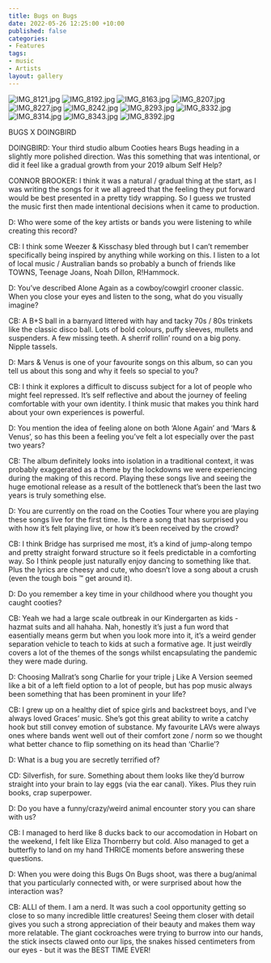 ```yaml
---
title: Bugs on Bugs
date: 2022-05-26 12:25:00 +10:00
published: false
categories:
- Features
tags:
- music
- Artists
layout: gallery
---
```


![IMG_8121.jpg](/uploads/IMG_8121.jpg)
![IMG_8192.jpg](/uploads/IMG_8192.jpg)
![IMG_8163.jpg](/uploads/IMG_8163.jpg)
![IMG_8207.jpg](/uploads/IMG_8207.jpg)
![IMG_8227.jpg](/uploads/IMG_8227.jpg)
![IMG_8242.jpg](/uploads/IMG_8242.jpg)
![IMG_8293.jpg](/uploads/IMG_8293.jpg)
![IMG_8332.jpg](/uploads/IMG_8332.jpg)
![IMG_8314.jpg](/uploads/IMG_8314.jpg)
![IMG_8343.jpg](/uploads/IMG_8343.jpg)
![IMG_8392.jpg](/uploads/IMG_8392.jpg)

BUGS X DOINGBIRD 

DOINGBIRD: Your third studio album Cooties hears Bugs heading in a slightly more polished direction. Was this something that was intentional, or did it feel like a gradual growth from your 2019 album Self Help?

CONNOR BROOKER: I think it was a natural / gradual thing at the start, as I was writing the songs for it we all agreed that the feeling they put forward would be best presented in a pretty tidy wrapping. So I guess we trusted the music first then made intentional decisions when it came to production. 

D: Who were some of the key artists or bands you were listening to while creating this record? 

CB: I think some Weezer & Kisschasy bled through but I can’t remember specifically being inspired by anything while working on this. I listen to a lot of local music / Australian bands so probably a bunch of friends like TOWNS, Teenage Joans, Noah Dillon, R!Hammock.

D: You’ve described Alone Again as a cowboy/cowgirl crooner classic. When you close your eyes and listen to the song, what do you visually imagine? 

CB: A B+S ball in a barnyard littered with hay and tacky 70s / 80s trinkets like the classic disco ball. Lots of bold colours, puffy sleeves, mullets and suspenders. A few missing teeth. A sherrif rollin’ round on a big pony. Nipple tassels.

D: Mars & Venus is one of your favourite songs on this album, so can you tell us about this song and why it feels so special to you? 

CB: I think it explores a difficult to discuss subject for a lot of people who might feel repressed. It’s self reflective and about the journey of feeling comfortable with your own identity. I think music that makes you think hard about your own experiences is powerful. 

D: You mention the idea of feeling alone on both ‘Alone Again’ and ‘Mars & Venus’, so has this been a feeling you’ve felt a lot especially over the past two years? 

CB: The album definitely looks into isolation in a traditional context, it was probably exaggerated as a theme by the lockdowns we were experiencing during the making of this record. Playing these songs live and seeing the huge emotional release as a result of the bottleneck that’s been the last two years is truly something else.

D: You are currently on the road on the Cooties Tour where you are playing these songs live for the first time. Is there a song that has surprised you with how it’s felt playing live, or how it’s been received by the crowd? 

CB: I think Bridge has surprised me most, it’s a kind of jump-along tempo and pretty straight forward structure so it feels predictable in a comforting way. So I think people just naturally enjoy dancing to something like that. Plus the lyrics are cheesy and cute, who doesn’t love a song about a crush (even the tough bois ™ get around it).

D: Do you remember a key time in your childhood where you thought you caught cooties? 

CB: Yeah we had a large scale outbreak in our Kindergarten as kids - hazmat suits and all hahaha. Nah, honestly it’s just a fun word that easentially means germ but when you look more into it, it’s a weird gender separation vehicle to teach to kids at such a formative age. It just weirdly covers a lot of the themes of the songs whilst encapsulating the pandemic they were made during.

D: Choosing Mallrat’s song Charlie for your triple j Like A Version seemed like a bit of a left field option to a lot of people, but has pop music always been something that has been prominent in your life?

CB: I grew up on a healthy diet of spice girls and backstreet boys, and I’ve always loved Graces’ music. She’s got this great ability to write a catchy hook but still convey emotion of substance. My favourite LAVs were always ones where bands went well out of their comfort zone / norm so we thought what better chance to flip something on its head than ‘Charlie’?

D: What is a bug you are secretly terrified of? 

CD: Silverfish, for sure. Something about them looks like they’d burrow straight into your brain to lay eggs (via the ear canal). Yikes. Plus they ruin books, crap superpower.

D: Do you have a funny/crazy/weird animal encounter story you can share with us? 

CB: I managed to herd like 8 ducks back to our accomodation in Hobart on the weekend, I felt like Eliza Thornberry but cold. Also managed to get a butterfly to land on my hand THRICE moments before answering these questions. 

D: When you were doing this Bugs On Bugs shoot, was there a bug/animal that you particularly connected with, or were surprised about how the interaction was? 

CB: ALLl of them. I am a nerd. It was such a cool opportunity getting so close to so many incredible little creatures! Seeing them closer with detail gives you such a strong appreciation of their beauty and makes them way more relatable. The giant cockroaches were trying to burrow into our hands, the stick insects clawed onto our lips, the snakes hissed centimeters from our eyes - but it was the BEST TIME EVER!

